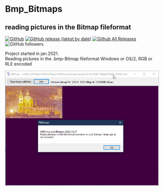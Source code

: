 # Bmp_Bitmaps
## reading pictures in the Bitmap fileformat

[![GitHub](https://img.shields.io/github/license/OlimilO1402/Bmp_Bitmaps?style=plastic)](https://github.com/OlimilO1402/Bmp_Bitmaps/blob/master/LICENSE) 
[![GitHub release (latest by date)](https://img.shields.io/github/v/release/OlimilO1402/Bmp_Bitmaps?style=plastic)](https://github.com/OlimilO1402/Bmp_Bitmaps/releases/latest)
[![Github All Releases](https://img.shields.io/github/downloads/OlimilO1402/Bmp_Bitmaps/total.svg)](https://github.com/OlimilO1402/Bmp_Bitmaps/releases/download/v1.0.10/Bitmaps_v2022.12.27.zip)
![GitHub followers](https://img.shields.io/github/followers/OlimilO1402?style=social)

Project started in jan.2021.  
Reading pictures in the .bmp-Bitmap fileformat Windows or OS/2, RGB or RLE encoded

![Bitmaps Image](Resources/Bitmaps.png "Bitmaps Image")
